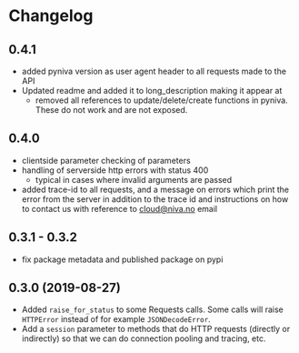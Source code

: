 # Changelog

## 0.4.1

- added pyniva version as user agent header to all requests made to the API
- Updated readme and added it to long_description making it appear at
  - removed all references to update/delete/create functions in pyniva. These do not work and are not exposed.

## 0.4.0

- clientside parameter checking of parameters
- handling of serverside http errors with status 400
  - typical in cases where invalid arguments are passed
- added trace-id to all requests, and a message on errors which print the error from the server 
in addition to the trace id and instructions on how to contact us with reference to cloud@niva.no email

## 0.3.1 - 0.3.2

- fix package metadata and published package on pypi


## 0.3.0 (2019-08-27)

- Added `raise_for_status` to some Requests calls. Some calls will
  raise `HTTPError` instead of for example `JSONDecodeError`.
- Add a `session` parameter to methods that do HTTP requests (directly
  or indirectly) so that we can do connection pooling and tracing, etc.